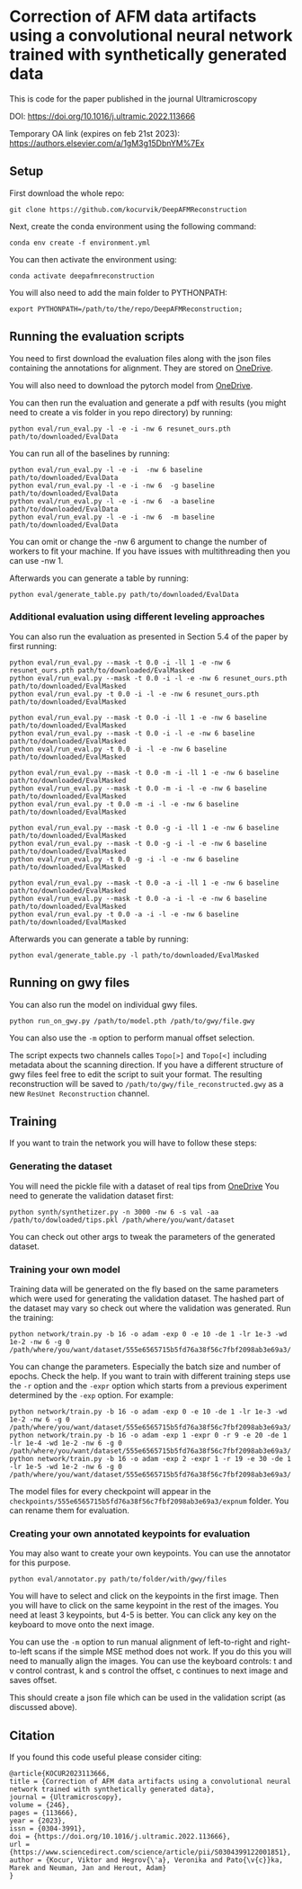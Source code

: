 # Correction of AFM data artifacts using a convolutional neural network trained with synthetically generated data

This is code for the paper published in the journal Ultramicroscopy

DOI: https://doi.org/10.1016/j.ultramic.2022.113666 

Temporary OA link (expires on feb 21st 2023): https://authors.elsevier.com/a/1gM3g15DbnYM%7Ex

## Setup

First download the whole repo:

    git clone https://github.com/kocurvik/DeepAFMReconstruction

Next, create the conda environment using the following command:

    conda env create -f environment.yml
You can then activate the environment using:

    conda activate deepafmreconstruction
You will also need to add the main folder to PYTHONPATH:

    export PYTHONPATH=/path/to/the/repo/DeepAFMReconstruction;
## Running the evaluation scripts
You need to first download the evaluation files along with the json files containing the annotations for alignment. They are stored on [OneDrive](https://liveuniba-my.sharepoint.com/:u:/g/personal/kocur15_uniba_sk/Ec93gfLrzdNDmCwxgkkqEA0BrhvA0lhCSMpf71OOJbsHxg?e=vgEOcp).

You will also need to download the pytorch model from [OneDrive](https://liveuniba-my.sharepoint.com/:u:/g/personal/kocur15_uniba_sk/Ee57hdE5W-1Lp7EIr4L0TtoBQOliNIjUYkYsMYtdKsqNRw?e=B0ozci).

You can then run the evaluation and generate a pdf with results (you might need to create a vis folder in you repo directory) by running:

    python eval/run_eval.py -l -e -i -nw 6 resunet_ours.pth path/to/downloaded/EvalData
You can run all of the baselines by running:

    python eval/run_eval.py -l -e -i  -nw 6 baseline path/to/downloaded/EvalData
    python eval/run_eval.py -l -e -i -nw 6  -g baseline path/to/downloaded/EvalData
    python eval/run_eval.py -l -e -i -nw 6  -a baseline path/to/downloaded/EvalData
    python eval/run_eval.py -l -e -i -nw 6  -m baseline path/to/downloaded/EvalData

You can omit or change the -nw 6 argument to change the number of workers to fit your machine. If you have issues with multithreading then you can use -nw 1.

Afterwards you can generate a table by running:

    python eval/generate_table.py path/to/downloaded/EvalData
    
### Additional evaluation using different leveling approaches

You can also run the evaluation as presented in Section 5.4 of the paper by first running:

    python eval/run_eval.py --mask -t 0.0 -i -ll 1 -e -nw 6 resunet_ours.pth path/to/downloaded/EvalMasked
    python eval/run_eval.py --mask -t 0.0 -i -l -e -nw 6 resunet_ours.pth path/to/downloaded/EvalMasked
    python eval/run_eval.py -t 0.0 -i -l -e -nw 6 resunet_ours.pth path/to/downloaded/EvalMasked

    python eval/run_eval.py --mask -t 0.0 -i -ll 1 -e -nw 6 baseline path/to/downloaded/EvalMasked
    python eval/run_eval.py --mask -t 0.0 -i -l -e -nw 6 baseline path/to/downloaded/EvalMasked
    python eval/run_eval.py -t 0.0 -i -l -e -nw 6 baseline path/to/downloaded/EvalMasked

    python eval/run_eval.py --mask -t 0.0 -m -i -ll 1 -e -nw 6 baseline path/to/downloaded/EvalMasked
    python eval/run_eval.py --mask -t 0.0 -m -i -l -e -nw 6 baseline path/to/downloaded/EvalMasked
    python eval/run_eval.py -t 0.0 -m -i -l -e -nw 6 baseline path/to/downloaded/EvalMasked

    python eval/run_eval.py --mask -t 0.0 -g -i -ll 1 -e -nw 6 baseline path/to/downloaded/EvalMasked
    python eval/run_eval.py --mask -t 0.0 -g -i -l -e -nw 6 baseline path/to/downloaded/EvalMasked
    python eval/run_eval.py -t 0.0 -g -i -l -e -nw 6 baseline path/to/downloaded/EvalMasked

    python eval/run_eval.py --mask -t 0.0 -a -i -ll 1 -e -nw 6 baseline path/to/downloaded/EvalMasked
    python eval/run_eval.py --mask -t 0.0 -a -i -l -e -nw 6 baseline path/to/downloaded/EvalMasked
    python eval/run_eval.py -t 0.0 -a -i -l -e -nw 6 baseline path/to/downloaded/EvalMasked
    
Afterwards you can generate a table by running:

    python eval/generate_table.py -l path/to/downloaded/EvalMasked

## Running on gwy files
 You can also run the model on individual gwy files. 
 

    python run_on_gwy.py /path/to/model.pth /path/to/gwy/file.gwy
You can also use the `-m` option to perform manual offset selection. 

The script expects two channels calles `Topo[>]` and `Topo[<]` including metadata about the scanning direction. If you have a different structure of gwy files feel free to edit the script to suit your format. The resulting reconstruction will be saved to `/path/to/gwy/file_reconstructed.gwy` as a new `ResUnet Reconstruction` channel.

## Training
If you want to train the network you will have to follow these steps:
### Generating the dataset
You will need the pickle file with a dataset of real tips from [OneDrive](https://liveuniba-my.sharepoint.com/:u:/g/personal/kocur15_uniba_sk/EWDE0kbGQBJNr173VGjKLB0BlEj6PYQFJ_YOyzfFX1ZzHQ?e=gyhP3T)
You need to generate the validation dataset first:

    python synth/synthetizer.py -n 3000 -nw 6 -s val -aa /path/to/dowloaded/tips.pkl /path/where/you/want/dataset
You can check out other args to tweak the parameters of the generated dataset.
### Training your own model
Training data will be generated on the fly based on the same parameters which were used for generating the validation dataset. The hashed part of the dataset may vary so check out where the validation was generated.
Run the training:

    python network/train.py -b 16 -o adam -exp 0 -e 10 -de 1 -lr 1e-3 -wd 1e-2 -nw 6 -g 0 /path/where/you/want/dataset/555e6565715b5fd76a38f56c7fbf2098ab3e69a3/
You can change the parameters. Especially the batch size and number of epochs. Check the help. If you want to train with different training steps use the `-r` option and the `-expr` option which starts from a previous experiment determined by the `-exp` option. For example:

    python network/train.py -b 16 -o adam -exp 0 -e 10 -de 1 -lr 1e-3 -wd 1e-2 -nw 6 -g 0 /path/where/you/want/dataset/555e6565715b5fd76a38f56c7fbf2098ab3e69a3/
    python network/train.py -b 16 -o adam -exp 1 -expr 0 -r 9 -e 20 -de 1 -lr 1e-4 -wd 1e-2 -nw 6 -g 0 /path/where/you/want/dataset/555e6565715b5fd76a38f56c7fbf2098ab3e69a3/
    python network/train.py -b 16 -o adam -exp 2 -expr 1 -r 19 -e 30 -de 1 -lr 1e-5 -wd 1e-2 -nw 6 -g 0 /path/where/you/want/dataset/555e6565715b5fd76a38f56c7fbf2098ab3e69a3/
The model files for every checkpoint will appear in the `checkpoints/555e6565715b5fd76a38f56c7fbf2098ab3e69a3/expnum` folder. You can rename them for evaluation.

### Creating your own annotated keypoints for evaluation
You may also want to create your own keypoints. You can use the annotator for this purpose.

    python eval/annotator.py path/to/folder/with/gwy/files
You will have to select and click on the keypoints in the first image. Then you will have to click on the same keypoint in the rest of the images. You need at least 3 keypoints, but 4-5 is better. You can click any key on the keyboard to move onto the next image.

You can use the `-m` option to run manual alignment of left-to-right and right-to-left scans if the simple MSE method does not work. If you do this you will need to manually align the images. You can use the keyboard controls: t and v control contrast, k and s control the offset, c continues to next image and saves offset.

This should create a json file which can be used in the validation script (as discussed above).

## Citation

If you found this code useful please consider citing:
```
@article{KOCUR2023113666,
title = {Correction of AFM data artifacts using a convolutional neural network trained with synthetically generated data},
journal = {Ultramicroscopy},
volume = {246},
pages = {113666},
year = {2023},
issn = {0304-3991},
doi = {https://doi.org/10.1016/j.ultramic.2022.113666},
url = {https://www.sciencedirect.com/science/article/pii/S0304399122001851},
author = {Kocur, Viktor and Hegrov{\'a}, Veronika and Pato{\v{c}}ka, Marek and Neuman, Jan and Herout, Adam}
}
```
